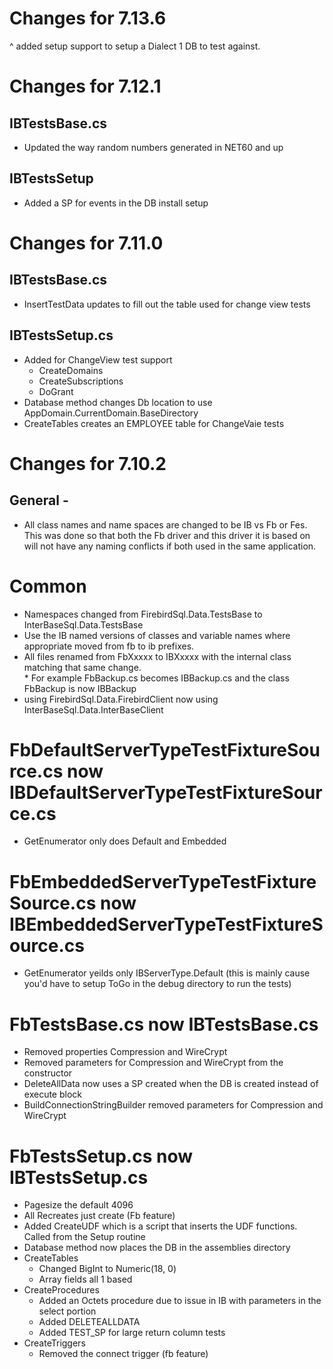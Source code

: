 # Changes for 7.13.6
^ added setup support to setup a Dialect 1 DB to test against.

# Changes for 7.12.1

## IBTestsBase.cs
* Updated the way random numbers generated in NET60 and up

## IBTestsSetup
* Added a SP for events in the DB install setup

# Changes for 7.11.0

## IBTestsBase.cs
* InsertTestData updates to fill out the table used for change view tests

## IBTestsSetup.cs
* Added for ChangeView test support
    * CreateDomains 
    * CreateSubscriptions 
    * DoGrant
* Database method changes Db location to use AppDomain.CurrentDomain.BaseDirectory
* CreateTables creates an EMPLOYEE table for ChangeVaie tests

# Changes for 7.10.2 

## General - 
* All class names and name spaces are changed to be IB vs Fb or Fes.  This was done so that both the Fb driver and this driver it is based on will not have any naming conflicts if both used in the same application.

# Common 
* Namespaces changed from FirebirdSql.Data.TestsBase to InterBaseSql.Data.TestsBase
*	Use the IB named versions of classes and variable names where appropriate moved from fb to ib prefixes.
* All files renamed from FbXxxxx to IBXxxxx with the internal class matching that same change.  
	  *  For example FbBackup.cs becomes IBBackup.cs and the class FbBackup is now IBBackup
*	using FirebirdSql.Data.FirebirdClient now using InterBaseSql.Data.InterBaseClient
		
# FbDefaultServerTypeTestFixtureSource.cs now IBDefaultServerTypeTestFixtureSource.cs
* GetEnumerator only does Default and Embedded
		
#	FbEmbeddedServerTypeTestFixtureSource.cs now IBEmbeddedServerTypeTestFixtureSource.cs	
* GetEnumerator yeilds only IBServerType.Default (this is mainly cause you'd have to setup ToGo in the debug directory to run the tests)
		
#	FbTestsBase.cs now IBTestsBase.cs
* Removed properties Compression and WireCrypt 
* Removed parameters for Compression and WireCrypt from the constructor
* DeleteAllData now uses a SP created when the DB is created instead of execute block
*	BuildConnectionStringBuilder removed parameters for Compression and WireCrypt
		
#	FbTestsSetup.cs now IBTestsSetup.cs	
* Pagesize the default 4096 
* All Recreates just create (Fb feature)
* Added CreateUDF which is a script that inserts the UDF functions.  Called from the Setup routine
*	Database method now places the DB in the assemblies directory
*	CreateTables 
    * Changed BigInt to Numeric(18, 0)
    * Array fields all 1 based
*	CreateProcedures
    * Added an Octets procedure due to issue in IB with parameters in the select portion
    * Added DELETEALLDATA
    * Added TEST_SP for large return column tests		
* CreateTriggers
    *  Removed the connect trigger (fb feature)		
			
			
	
	
	
		
